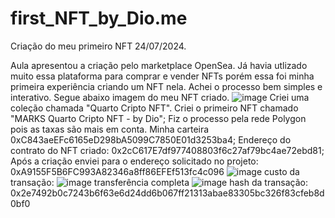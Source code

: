 # first_NFT_by_Dio.me
Criação do meu primeiro NFT 24/07/2024.

Aula apresentou a criação pelo marketplace OpenSea. 
Já havia utlizado muito essa plataforma para comprar e vender NFTs porém essa foi minha primeira experiência criando um NFT nela.
Achei o processo bem simples e interativo.
Segue abaixo imagem do meu NFT criado.
![image](https://github.com/user-attachments/assets/4fa63abe-29d0-494b-b39d-416ffbd7f939)
Criei uma coleção chamada "Quarto Cripto NFT".
Criei o primeiro NFT chamado "MARKS Quarto Cripto NFT - by Dio";
Fiz o processo pela rede Polygon pois as taxas são mais em conta.
Minha carteira 0xC843aeEFc6165eD298bA5099C7850E01d3253ba4;
Endereço do contrato do NFT criado: 0x2cC617E7df977408803f6c27af79bc4ae72ebd81;
Após a criação enviei para o endereço solicitado no projeto: 0xA9155F5B6FC993A82346a8ff86EFEf513fc4c096
![image](https://github.com/user-attachments/assets/22780e56-8d3c-445f-8b3d-98838c456bd3)
custo da transação:
![image](https://github.com/user-attachments/assets/6db24cdd-4bb2-415e-8d03-2ddd048f35fa)
transferência completa
![image](https://github.com/user-attachments/assets/4c9652fa-527d-46e4-bc68-e407dcee9662)
hash da transação: 0x2e7492b0c7243b6f63e6d24dd6b067ff21313abae83305bc326f83cfeb8d0bf0

